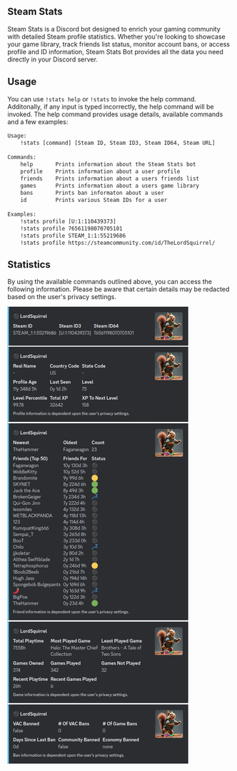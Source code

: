 ## Steam Stats

Steam Stats is a Discord bot designed to enrich your gaming community with detailed Steam profile statistics. Whether you're looking to showcase your game library, track friends list status, monitor account bans, or access profile and ID information, Steam Stats Bot provides all the data you need directly in your Discord server.

## Usage

You can use `!stats help` or `!stats` to invoke the help command. Additonally, if any input is typed incorrectly, the help command will be invoked. The help command provides usage details, available commands and a few examples:

```
Usage:
    !stats [command] [Steam ID, Steam ID3, Steam ID64, Steam URL]

Commands:
    help       Prints information about the Steam Stats bot
    profile    Prints information about a user profile
    friends    Prints information about a users friends list
    games      Prints information about a users game library
    bans       Prints ban informaton about a user
    id         Prints various Steam IDs for a user

Examples:
    !stats profile [U:1:110439373]
    !stats profile 76561198070705101
    !stats profile STEAM_1:1:55219686
    !stats profile https://steamcommunity.com/id/TheLordSquirrel/
```

## Statistics

By using the available commands outlined above, you can access the following information. Please be aware that certain details may be redacted based on the user's privacy settings.

![commands](./assets/commands.png)
